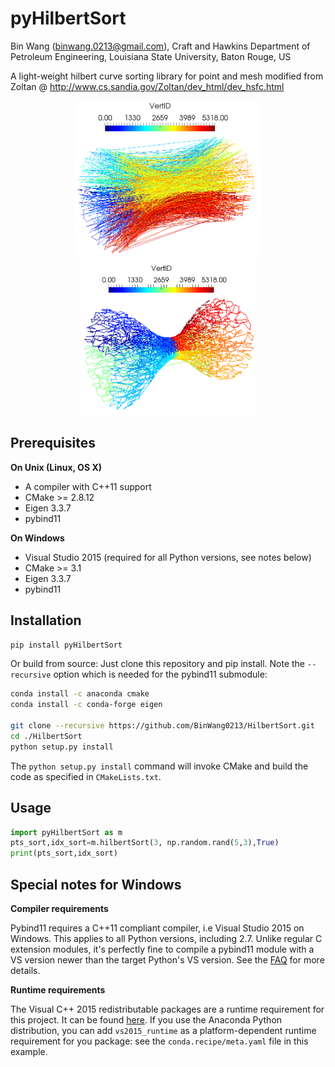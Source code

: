 pyHilbertSort
==============================================================================================
Bin Wang (binwang.0213@gmail.com), Craft and Hawkins Department of Petroleum Engineering, Louisiana State University, Baton Rouge, US

A light-weight hilbert curve sorting library for point and mesh modified from Zoltan @ http://www.cs.sandia.gov/Zoltan/dev_html/dev_hsfc.html

<p align="center">
  <img src = "https://github.com/BinWang0213/HilbertSort/blob/master/examples/OrigOrder.png" height="250">
  <img src = "https://github.com/BinWang0213/HilbertSort/blob/master/examples/Reorder.png" height="250">
</p>

## Prerequisites

**On Unix (Linux, OS X)**

* A compiler with C++11 support
* CMake >= 2.8.12
* Eigen 3.3.7
* pybind11

**On Windows**

* Visual Studio 2015 (required for all Python versions, see notes below)
* CMake >= 3.1
* Eigen 3.3.7
* pybind11


## Installation

```bash
pip install pyHilbertSort
```

Or build from source: Just clone this repository and pip install. Note the `--recursive` option which is
needed for the pybind11 submodule:

```bash
conda install -c anaconda cmake
conda install -c conda-forge eigen

git clone --recursive https://github.com/BinWang0213/HilbertSort.git
cd ./HilbertSort
python setup.py install 
```

The `python setup.py install` command will
invoke CMake and build the code as specified in `CMakeLists.txt`.

## Usage

```python
import pyHilbertSort as m
pts_sort,idx_sort=m.hilbertSort(3, np.random.rand(5,3),True)
print(pts_sort,idx_sort)
```

## Special notes for Windows

**Compiler requirements**

Pybind11 requires a C++11 compliant compiler, i.e Visual Studio 2015 on Windows.
This applies to all Python versions, including 2.7. Unlike regular C extension
modules, it's perfectly fine to compile a pybind11 module with a VS version newer
than the target Python's VS version. See the [FAQ] for more details.

**Runtime requirements**

The Visual C++ 2015 redistributable packages are a runtime requirement for this
project. It can be found [here][vs2015_runtime]. If you use the Anaconda Python
distribution, you can add `vs2015_runtime` as a platform-dependent runtime
requirement for you package: see the `conda.recipe/meta.yaml` file in this example.


[FAQ]: http://pybind11.rtfd.io/en/latest/faq.html#working-with-ancient-visual-studio-2009-builds-on-windows
[vs2015_runtime]: https://www.microsoft.com/en-us/download/details.aspx?id=48145
